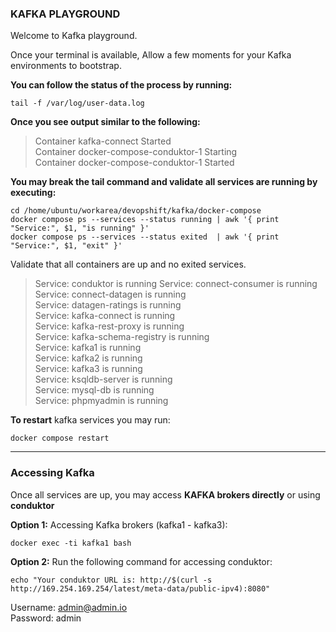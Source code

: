 
### KAFKA PLAYGROUND
Welcome to Kafka playground.

Once your terminal is available,
Allow a few moments for your Kafka environments to bootstrap.

**You can follow the status of the process by running:**

    tail -f /var/log/user-data.log

  **Once you see output similar to the following:**
  

> Container kafka-connect  Started \
Container docker-compose-conduktor-1  Starting \
Container docker-compose-conduktor-1  Started 

**You may break the tail command and validate all services are running by executing:**

    cd /home/ubuntu/workarea/devopshift/kafka/docker-compose
    docker compose ps --services --status running | awk '{ print "Service:", $1, "is running" }'
    docker compose ps --services --status exited  | awk '{ print "Service:", $1, "exit" }'

Validate that all containers are up and no exited services.

> Service: conduktor is running
Service: connect-consumer is running \
Service: connect-datagen is running \
Service: datagen-ratings is running \
Service: kafka-connect is running \
Service: kafka-rest-proxy is running \
Service: kafka-schema-registry is running \
Service: kafka1 is running \
Service: kafka2 is running \
Service: kafka3 is running \
Service: ksqldb-server is running \
Service: mysql-db is running \
Service: phpmyadmin is running 

**To restart** kafka services you may run:

    docker compose restart
---

### Accessing Kafka
Once all services are up,
you may access **KAFKA brokers directly** or using **conduktor**

**Option 1:** Accessing Kafka brokers (kafka1 - kafka3):

    docker exec -ti kafka1 bash
**Option 2:** Run the following command for accessing conduktor:

    echo "Your conduktor URL is: http://$(curl -s http://169.254.169.254/latest/meta-data/public-ipv4):8080"

Username: admin@admin.io \
Password:  admin
